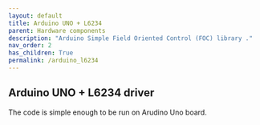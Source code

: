 ```yaml
---
layout: default
title: Arduino UNO + L6234
parent: Hardware components
description: "Arduino Simple Field Oriented Control (FOC) library ."
nav_order: 2
has_children: True
permalink: /arduino_l6234
---
```




## Arduino UNO + L6234 driver
The code is simple enough to be run on Arudino Uno board. 
